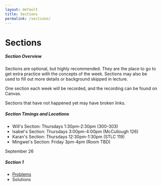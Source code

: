 ```yaml
---
layout: default
title: Sections
permalink: /sections/
---
```


# Sections

<div class="panel">
<h5 class="card-title">Section Overview</h5>
<p class="card-text">
Sections are optional, but highly recommended.  They are the place to go to get extra practice with the concepts of the week.
Sections may also be used to fill out more details or background skipped in lecture.
</p>
<p class="card-text">
One section each week will be recorded, and the recording can be found on Canvas.
</p>
<p class="card-text">
Sections that have not happened yet may have broken links.
</p>
<h5 class="card-title">Section Timings and Locations</h5>
<ul>
<li> Will's Section: Thursdays 1:30pm-2:30pm (300-303) </li>
<li> Isabel's Section: Thursdays 3:00pm-4:00pm (McCullough 126) </li>
<li> Karan's Section: Thursdays 12:30pm-1:30pm (STLC 119) </li>
<li> Mingwei's Section: Friday 3pm-4pm (Room TBD) </li>
</ul>
</div>

<div class="card mb-4">
  <div class="card-header">
    September 26
  </div>
  <div class="card-body">
    <h5 class="card-title">Section 1</h5>
    <p class="card-text">
	<ul>
	<li> <a href="/assets/sections/worksheets/Section-1-Worksheet.pdf">Problems</a> </li>
	<li> Solutions </li>
	</ul>
</p>
  </div>
</div>
